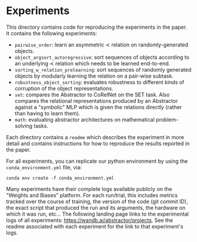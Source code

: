# Experiments

This directory contains code for reproducing the experiments in the paper. It contains the following experiments:

- `pairwise_order`: learn an asymmetric $\prec$ relation on randomly-generated objects.
- `object_argsort_autoregressive`: sort sequences of objects according to an underlying $\prec$ relation which needs to be learned end-to-end.
- `sorting_w_relation_prelearning`: sort sequences of randomly generated objects by modularly learning the relation on a pair-wise subtask.
- `robustness_object_sorting`: evaluates robustness to different kinds of corruption of the object representations.
- `set`: compares the Abstractor to CoRelNet on the SET task. Also compares the relational representations produced by an Abstractor against a "symbolic" MLP which is given the relations directly (rather than having to learn them).
- `math`: evaluating abstractor architectures on mathematical problem-solving tasks.

Each directory contains a `readme` which describes the experiment in more detail and contains instructions for how to reproduce the results reported in the paper.

For all experiments, you can replicate our python environment by using the `conda_environment.yml` file, via:
```
conda env create -f conda_environment.yml
```

Many experiments have their complete logs available publicly on the "Weights and Biases" platform. For each run/trial, this includes metrics tracked over the course of training, the version of the code (git commit ID), the exact script that produced the run and its arguments, the hardware on which it was run, etc... The following landing page links to the experimental logs of all experiments: https://wandb.ai/abstractor/projects. See the readme associated with each experiment for the link to that experiment's logs.